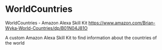 # WorldCountries
WorldCountries - Amazon Alexa Skill Kit
https://www.amazon.com/Brian-Wyka-World-Countries/dp/B01N04J81O

A custom Amazon Alexa Skill Kit to find information about the countries of the world
